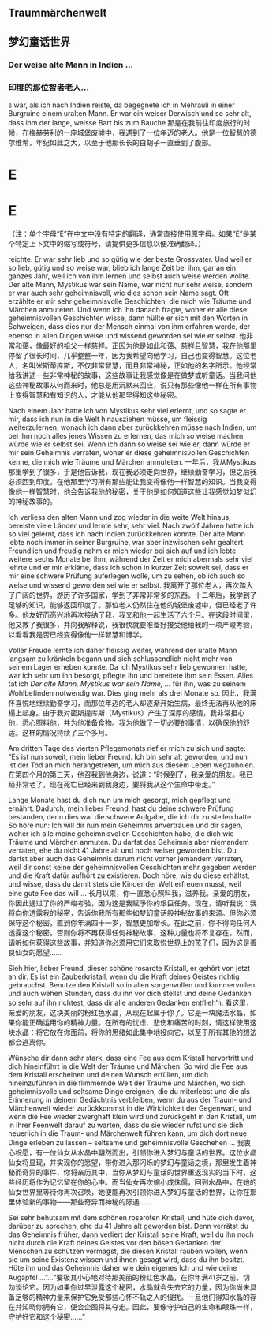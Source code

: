 ## Traummärchenwelt
## 梦幻童话世界

### Der weise alte Mann in Indien ...
### 印度的那位智者老人...

s war, als ich nach Indien reiste, da begegnete ich in Mehrauli in einer Burgruine einem uralten Mann. Er war ein weiser Derwisch und so sehr alt, dass ihm der lange, weisse Bart bis zum Bauche
那是在我前往印度旅行的时候，在梅赫劳利的一座城堡废墟中，我遇到了一位年迈的老人。他是一位智慧的德尔维希，年纪如此之大，以至于他那长长的白胡子一直垂到了腹部。

# E
# E

（注：单个字母“E”在中文中没有特定的翻译，通常直接使用原字母。如果“E”是某个特定上下文中的缩写或符号，请提供更多信息以便准确翻译。）

reichte. Er war sehr lieb und so gütig wie der beste Grossvater. Und weil er so lieb, gütig und so weise war, blieb ich lange Zeit bei ihm, gar an ein ganzes Jahr, weil ich von ihm lernen und selbst auch weise werden wollte. Der alte Mann, Mystikus war sein Name, war nicht nur sehr weise, sondern er war auch sehr geheimnisvoll, wie dies schon sein Name sagt. Oft erzählte er mir sehr geheimnisvolle Geschichten, die mich wie Träume und Märchen anmuteten. Und wenn ich ihn danach fragte, woher er alle diese geheimnisvollen Geschichten wisse, dann hüllte er sich mit den Worten in Schweigen, dass dies nur der Mensch einmal von ihm erfahren werde, der ebenso in allen Dingen weise und wissend geworden sei wie er selbst.
他非常和蔼，像最好的祖父一样慈祥。正因为他是如此和蔼、慈祥且智慧，我在他那里停留了很长时间，几乎整整一年，因为我希望向他学习，自己也变得智慧。这位老人，名叫米斯蒂库斯，不仅非常智慧，而且非常神秘，正如他的名字所示。他经常给我讲述一些非常神秘的故事，这些故事让我感觉像是在做梦或听童话。当我问他这些神秘故事从何而来时，他总是用沉默来回应，说只有那些像他一样在所有事物上变得智慧和有知识的人，才能从他那里得知这些秘密。

Nach einem Jahr hatte ich von Mystikus sehr viel erlernt, und so sagte er mir, dass ich nun in die Welt hinausziehen müsse, um fleissig weiterzulernen, wonach ich dann aber zurückkehren müsse nach Indien, um bei ihm noch alles jenes Wissen zu erlernen, das mich so weise machen würde wie er selbst sei. Wenn ich dann so weise sei wie er, dann würde er mir sein Geheimnis verraten, woher er diese geheimnisvollen Geschichten kenne, die mich wie Träume und Märchen anmuteten.
一年后，我从Mystikus那里学到了很多，于是他告诉我，现在我必须走向世界，继续勤奋学习，但之后我必须回到印度，在他那里学习所有那些能让我变得像他一样智慧的知识。当我变得像他一样智慧时，他会告诉我他的秘密，关于他是如何知道这些让我感觉如梦似幻的神秘故事的。

Ich verliess den alten Mann und zog wieder in die weite Welt hinaus, bereiste viele Länder und lernte sehr, sehr viel. Nach zwölf Jahren hatte ich so viel gelernt, dass ich nach Indien zurückkehren konnte. Der alte Mann lebte noch immer in seiner Burgruine, war aber inzwischen sehr gealtert. Freundlich und freudig nahm er mich wieder bei sich auf und ich lebte weitere sechs Monate bei ihm, während der Zeit er mich abermals sehr viel lehrte und er mir erklärte, dass ich schon in kurzer Zeit soweit sei, dass er mir eine schwere Prüfung auferlegen wolle, um zu sehen, ob ich auch so weise und wissend geworden sei wie er selbst.
我离开了那位老人，再次踏入了广阔的世界，游历了许多国家，学到了非常非常多的东西。十二年后，我学到了足够的知识，能够返回印度了。那位老人仍然住在他的城堡废墟中，但已经老了许多。他友好而高兴地再次接纳了我，我又和他一起生活了六个月。在这段时间里，他又教了我很多，并向我解释说，我很快就要准备好接受他给我的一项严峻考验，以看看我是否已经变得像他一样智慧和博学。

Voller Freude lernte ich daher fleissig weiter, während der uralte Mann langsam zu kränkeln begann und sich schlussendlich nicht mehr von seinem Lager erheben konnte. Da ich Mystikus sehr lieb gewonnen hatte, war ich sehr um ihn besorgt, pflegte ihn und bereitete ihm sein Essen. Alles tat ich _Der alte Mann, Mystikus war sein Name, ..._ für ihn, was zu seinem Wohlbefinden notwendig war. Dies ging mehr als drei Monate so.
因此，我满怀喜悦地继续勤奋学习，而那位年迈的老人却逐渐开始生病，最终无法再从他的床榻上起身。由于我对密斯提库斯（Mystikus）产生了深厚的感情，我非常担心他，悉心照料他，并为他准备食物。我为他做了一切必要的事情，以确保他的舒适。这样的情况持续了三个多月。

Am dritten Tage des vierten Pflegemonats rief er mich zu sich und sagte: “Es ist nun soweit, mein lieber Freund. Ich bin sehr alt geworden, und nun ist der Tod an mich herangetreten, um mich aus diesem Leben wegzuholen.
在第四个月的第三天，他召我到他身边，说道：“时候到了，我亲爱的朋友。我已经非常老了，现在死亡已经来到我身边，要将我从这个生命中带走。”

Lange Monate hast du dich nun um mich gesorgt, mich gepflegt und ernährt. Dadurch, mein lieber Freund, hast du deine schwere Prüfung bestanden, denn dies war die schwere Aufgabe, die ich dir zu stellen hatte. So höre nun: Ich will dir nun mein Geheimnis anvertrauen und dir sagen, woher ich alle meine geheimnisvollen Geschichten habe, die dich wie Träume und Märchen anmuten. Du darfst das Geheimnis aber niemandem verraten, ehe du nicht 41 Jahre alt und noch weiser geworden bist. Du darfst aber auch das Geheimnis darum nicht vorher jemandem verraten, weil dir sonst keine der geheimnisvollen Geschichten mehr gegeben werden und die Kraft dafür aufhört zu existieren. Doch höre, wie du diese erhältst, und wisse, dass du damit stets die Kinder der Welt erfreuen musst, weil eine gute Fee das will ...
长月以来，你一直悉心照料我，滋养我。亲爱的朋友，你因此通过了你的严峻考验，因为这是我赋予你的艰巨任务。现在，请听我说：我将向你透露我的秘密，告诉你我所有那些如梦幻童话般神秘故事的来源。但你必须保守这个秘密，直到你年满四十一岁，智慧更加增长。在此之前，你不得向任何人透露这个秘密，否则你将不再获得任何神秘故事，这种力量也将不复存在。然而，请听如何获得这些故事，并知道你必须用它们来取悦世界上的孩子们，因为这是善良仙女的愿望……

Sieh hier, lieber Freund, dieser schöne rosarote Kristall, er gehört von jetzt an dir. Es ist ein Zauberkristall, wenn du die Kraft deines Geistes richtig gebrauchst. Benutze den Kristall so in allen sorgenvollen und kummervollen und auch wehen Stunden, dass du ihn vor dich stellst und deine Gedanken so sehr auf ihn richtest, dass dir alle anderen Gedanken entflieh’n.
看这里，亲爱的朋友，这块美丽的粉红色水晶，从现在起属于你了。它是一块魔法水晶，如果你能正确运用你的精神力量。在所有的忧虑、悲伤和痛苦的时刻，请这样使用这块水晶：将它放在你面前，将你的思绪如此集中地投向它，以至于所有其他的想法都会逃离你。

Wünsche dir dann sehr stark, dass eine Fee aus dem Kristall hervortritt und dich hineinführt in die Welt der Träume und Märchen. So wird die Fee aus dem Kristall erscheinen und deinen Wunsch erfüllen, um dich hineinzuführen in die flimmernde Welt der Träume und Märchen, wo sich geheimnisvolle und seltsame Dinge ereignen, die du miterlebst und die als Erinnerung in deinem Gedächtnis verbleiben, wenn du aus der Traum- und Märchenwelt wieder zurückkommst in die Wirklichkeit der Gegenwart, und wenn die Fee wieder zwerghaft klein wird und zurückgeht in den Kristall, um in ihrer Feenwelt darauf zu warten, dass du sie wieder rufst und sie dich neuerlich in die Traum- und Märchenwelt führen kann, um dich dort neue Dinge erleben zu lassen – seltsame und geheimnisvolle Geschehen ...
我衷心祝愿，有一位仙女从水晶中翩然而出，引领你进入梦幻与童话的世界。这位水晶仙女将显现，并实现你的愿望，带你进入那闪烁的梦幻与童话之境，那里发生着神秘而奇异的事件，你将亲历其中，当你从梦幻与童话的世界重返现实的当下时，这些经历将作为记忆留在你的心中。而当仙女再次缩小成侏儒，回到水晶中，在她的仙女世界里等待你再次召唤，她便能再次引领你进入梦幻与童话的世界，让你在那里体验新的事物——那些奇异而神秘的际遇……

Sei sehr behutsam mit dem schönen rosaroten Kristall, und hüte dich davor, darüber zu sprechen, ehe du 41 Jahre alt geworden bist. Denn verrätst du das Geheimnis früher, dann verliert der Kristall seine Kraft, weil du ihn noch nicht durch die Kraft deines Geistes vor den bösen Gedanken der Menschen zu schützen vermagst, die diesen Kristall rauben wollen, wenn sie um seine Existenz wissen und ihnen gesagt wird, dass du ihn besitzt. Hüte ihn und das Geheimnis daher wie dein eigenes Ich und wie deine Augäpfel ...”…“要极其小心地对待那美丽的粉红色水晶，在你年满41岁之前，切勿谈论它。因为如果你过早泄露这个秘密，水晶就会失去它的力量，因为你尚未具备足够的精神力量来保护它免受那些心怀不轨之人的侵扰。一旦他们得知水晶的存在并知晓你拥有它，便会企图将其夺走。因此，要像守护自己的生命和眼珠一样，守护好它和这个秘密……”

